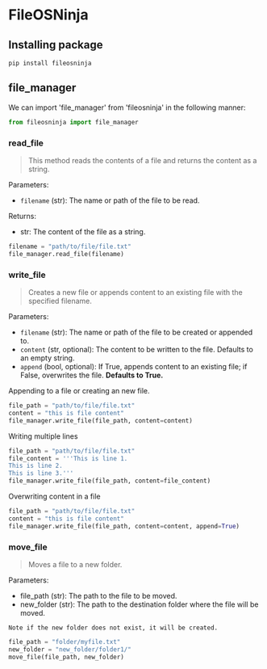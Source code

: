 # FileOSNinja

## Installing package
```
pip install fileosninja
```

## file_manager
We can import 'file_manager' from 'fileosninja' in the following manner:

```python
from fileosninja import file_manager
```

### read_file
> This method reads the contents of a file and returns the content as a string.

Parameters:

- `filename` (str): The name or path of the file to be read.

Returns:

- str: The content of the file as a string.

```python
filename = "path/to/file/file.txt"
file_manager.read_file(filename)
```

### write_file
> Creates a new file or appends content to an existing file with the specified filename.

Parameters:

- `filename` (str): The name or path of the file to be created or appended to.
- `content` (str, optional): The content to be written to the file. Defaults to an empty string.
- `append` (bool, optional): If True, appends content to an existing file; if False, overwrites the file. **Defaults to True.**

Appending to a file or creating an new file.
```python
file_path = "path/to/file/file.txt"
content = "this is file content"
file_manager.write_file(file_path, content=content)
```

Writing multiple lines
```python
file_path = "path/to/file/file.txt"
file_content = '''This is line 1.
This is line 2.
This is line 3.'''
file_manager.write_file(file_path, content=file_content)
```

Overwriting content in a file
```python
file_path = "path/to/file/file.txt"
content = "this is file content"
file_manager.write_file(file_path, content=content, append=True)
```

### move_file
> Moves a file to a new folder.

 Parameters:

- file_path (str): The path to the file to be moved.
- new_folder (str): The path to the destination folder where the file will be moved.

`Note if the new folder does not exist, it will be created.`
```python
file_path = "folder/myfile.txt"
new_folder = "new_folder/folder1/"
move_file(file_path, new_folder)
```